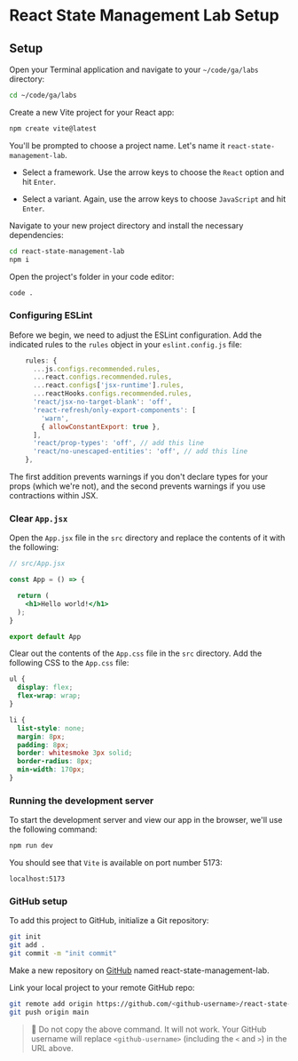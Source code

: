 <h1>
  <span class="headline">React State Management Lab</span>
  <span class="subhead">Setup</span>
</h1>

## Setup

Open your Terminal application and navigate to your `~/code/ga/labs` directory:

```bash
cd ~/code/ga/labs
```

Create a new Vite project for your React app:

```bash
npm create vite@latest
```

You'll be prompted to choose a project name. Let's name it `react-state-management-lab`.

- Select a framework. Use the arrow keys to choose the `React` option and hit `Enter`.

- Select a variant. Again, use the arrow keys to choose `JavaScript` and hit `Enter`.

Navigate to your new project directory and install the necessary dependencies:

```bash
cd react-state-management-lab
npm i
```

Open the project's folder in your code editor:

```bash
code .
```

### Configuring ESLint

Before we begin, we need to adjust the ESLint configuration. Add the indicated rules to the `rules` object in your `eslint.config.js` file:

```javascript
    rules: {
      ...js.configs.recommended.rules,
      ...react.configs.recommended.rules,
      ...react.configs['jsx-runtime'].rules,
      ...reactHooks.configs.recommended.rules,
      'react/jsx-no-target-blank': 'off',
      'react-refresh/only-export-components': [
        'warn',
        { allowConstantExport: true },
      ],
      'react/prop-types': 'off', // add this line
      'react/no-unescaped-entities': 'off', // add this line
    },
```

The first addition prevents warnings if you don't declare types for your props (which we're not), and the second prevents warnings if you use contractions within JSX.

### Clear `App.jsx`

Open the `App.jsx` file in the `src` directory and replace the contents of it with the following:

```jsx
// src/App.jsx

const App = () => {

  return (
    <h1>Hello world!</h1>
  );
}

export default App
```

Clear out the contents of the `App.css` file in the `src` directory. Add the following CSS to the `App.css` file:

```css
ul {
  display: flex;
  flex-wrap: wrap;
}

li {
  list-style: none;
  margin: 8px;
  padding: 8px;
  border: whitesmoke 3px solid;
  border-radius: 8px;
  min-width: 170px;
}
```

### Running the development server

To start the development server and view our app in the browser, we'll use the following command:

```bash
npm run dev
```

You should see that `Vite` is available on port number 5173:

```plaintext
localhost:5173
```

### GitHub setup

To add this project to GitHub, initialize a Git repository:

```bash
git init
git add .
git commit -m "init commit"
```

Make a new repository on [GitHub](https://github.com/) named react-state-management-lab.

Link your local project to your remote GitHub repo:

```bash
git remote add origin https://github.com/<github-username>/react-state-management-lab.git
git push origin main
```

> 🚨 Do not copy the above command. It will not work. Your GitHub username will replace `<github-username>` (including the `<` and `>`) in the URL above.
